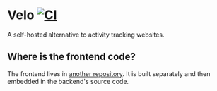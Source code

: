 # Velo [![CI](https://github.com/boreq/velo/workflows/CI/badge.svg)][actions]

A self-hosted alternative to activity tracking websites.


## Where is the frontend code?

The frontend lives in [another repository][frontend-repository]. It is built
separately and then embedded in the backend's source code.

[actions]: https://github.com/boreq/velo/actions
[frontend-repository]: https://github.com/boreq/velo-frontend
